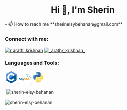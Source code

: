 <h1 align="center">Hi 👋, I'm Sherin</h1>
- 📫 How to reach me **sherinelsybehanan@gmail.com**

<h3 align="left">Connect with me:</h3>
<p align="left">

<a href="https://linkedin.com/in/sherin-elsy-behanan" target="blank"><img align="center" src="https://raw.githubusercontent.com/rahuldkjain/github-profile-readme-generator/master/src/images/icons/Social/linked-in-alt.svg" alt="r arathi krishnan" height="30" width="40" /></a>
<a href="https://instagram.com/sherinbehanan" target="blank"><img align="center" src="https://raw.githubusercontent.com/rahuldkjain/github-profile-readme-generator/master/src/images/icons/Social/instagram.svg" alt="_arathy_krishnan_" height="30" width="40" /></a>

</p>

<h3 align="left">Languages and Tools:</h3>
<p align="left"> <a href="https://www.cprogramming.com/" target="_blank" rel="noreferrer"> <img src="https://raw.githubusercontent.com/devicons/devicon/master/icons/c/c-original.svg" alt="c" width="40" height="40"/> </a> <a href="https://www.mysql.com/" target="_blank" rel="noreferrer"> <img src="https://raw.githubusercontent.com/devicons/devicon/master/icons/mysql/mysql-original-wordmark.svg" alt="mysql" width="40" height="40"/> </a> <a href="https://www.python.org" target="_blank" rel="noreferrer"> <img src="https://raw.githubusercontent.com/devicons/devicon/master/icons/python/python-original.svg" alt="python" width="40" height="40"/> </a> </p>

<p>&nbsp;<img align="center" src="https://github-readme-stats.vercel.app/api?username=sherin-elsy-behanan&show_icons=true&locale=en" alt="sherin-elsy-behanan" /></p>

<p><img align="center" src="https://github-readme-streak-stats.herokuapp.com/?user=sherin-elsy-behanan&" alt="sherin-elsy-behanan" /></p>
